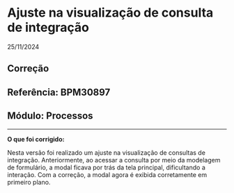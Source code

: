 # Ajuste na visualização de consulta de integração
25/11/2024
## Correção
## Referência: BPM30897
## Módulo: Processos
***

**O que foi corrigido:**

Nesta versão foi realizado um ajuste na visualização de consultas de integração. Anteriormente, ao acessar a consulta por meio da modelagem de formulário, a modal ficava por trás da tela principal, dificultando a interação. Com a correção, a modal agora é exibida corretamente em primeiro plano.